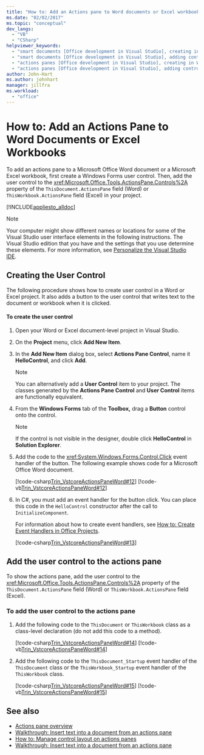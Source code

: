 ```yaml
---
title: "How to: Add an Actions pane to Word documents or Excel workbooks"
ms.date: "02/02/2017"
ms.topic: "conceptual"
dev_langs:
  - "VB"
  - "CSharp"
helpviewer_keywords:
  - "smart documents [Office development in Visual Studio], creating in Word"
  - "smart documents [Office development in Visual Studio], adding controls"
  - "actions panes [Office development in Visual Studio], creating in Word"
  - "actions panes [Office development in Visual Studio], adding controls"
author: John-Hart
ms.author: johnhart
manager: jillfra
ms.workload:
  - "office"
---
```

# How to: Add an Actions Pane to Word Documents or Excel Workbooks
  To add an actions pane to a Microsoft Office Word document or a Microsoft Excel workbook, first create a Windows Forms user control. Then, add the user control to the <xref:Microsoft.Office.Tools.ActionsPane.Controls%2A> property of the `ThisDocument.ActionsPane` field (Word) or `ThisWorkbook.ActionsPane` field (Excel) in your project.

 [!INCLUDE[appliesto_alldoc](../vsto/includes/appliesto-alldoc-md.md)]

> [!NOTE]
>  Your computer might show different names or locations for some of the Visual Studio user interface elements in the following instructions. The Visual Studio edition that you have and the settings that you use determine these elements. For more information, see [Personalize the Visual Studio IDE](../ide/personalizing-the-visual-studio-ide.md).

## Creating the User Control
 The following procedure shows how to create user control in a Word or Excel project. It also adds a button to the user control that writes text to the document or workbook when it is clicked.

#### To create the user control

1.  Open your Word or Excel document-level project in Visual Studio.

2.  On the **Project** menu, click **Add New Item**.

3.  In the **Add New Item** dialog box, select **Actions Pane Control**, name it **HelloControl**, and click **Add**.

    > [!NOTE]
    >  You can alternatively add a **User Control** item to your project. The classes generated by the **Actions Pane Control** and **User Control** items are functionally equivalent.

4.  From the **Windows Forms** tab of the **Toolbox,** drag a **Button** control onto the control.

    > [!NOTE]
    >  If the control is not visible in the designer, double click **HelloControl** in **Solution Explorer**.

5.  Add the code to the <xref:System.Windows.Forms.Control.Click> event handler of the button. The following example shows code for a Microsoft Office Word document.

     [!code-csharp[Trin_VstcoreActionsPaneWord#12](../vsto/codesnippet/CSharp/Trin_VstcoreActionsPaneWordCS/HelloControl.cs#12)]
     [!code-vb[Trin_VstcoreActionsPaneWord#12](../vsto/codesnippet/VisualBasic/Trin_VstcoreActionsPaneWordVB/HelloControl.vb#12)]

6.  In C#, you must add an event handler for the button click. You can place this code in the `HelloControl` constructor after the call to `InitializeComponent`.

     For information about how to create event handlers, see [How to: Create Event Handlers in Office Projects](../vsto/how-to-create-event-handlers-in-office-projects.md).

     [!code-csharp[Trin_VstcoreActionsPaneWord#13](../vsto/codesnippet/CSharp/Trin_VstcoreActionsPaneWordCS/HelloControl.cs#13)]

## Add the user control to the actions pane
 To show the actions pane, add the user control to the <xref:Microsoft.Office.Tools.ActionsPane.Controls%2A> property of the `ThisDocument.ActionsPane` field (Word) or `ThisWorkbook.ActionsPane` field (Excel).

### To add the user control to the actions pane

1.  Add the following code to the `ThisDocument` or `ThisWorkbook` class as a class-level declaration (do not add this code to a method).

     [!code-csharp[Trin_VstcoreActionsPaneWord#14](../vsto/codesnippet/CSharp/Trin_VstcoreActionsPaneWordCS/ThisDocument.cs#14)]
     [!code-vb[Trin_VstcoreActionsPaneWord#14](../vsto/codesnippet/VisualBasic/Trin_VstcoreActionsPaneWordVB/ThisDocument.vb#14)]

2.  Add the following code to the `ThisDocument_Startup` event handler of the `ThisDocument` class or the `ThisWorkbook_Startup` event handler of the `ThisWorkbook` class.

     [!code-csharp[Trin_VstcoreActionsPaneWord#15](../vsto/codesnippet/CSharp/Trin_VstcoreActionsPaneWordCS/ThisDocument.cs#15)]
     [!code-vb[Trin_VstcoreActionsPaneWord#15](../vsto/codesnippet/VisualBasic/Trin_VstcoreActionsPaneWordVB/ThisDocument.vb#15)]

## See also
- [Actions pane overview](../vsto/actions-pane-overview.md)
- [Walkthrough: Insert text into a document from an actions pane](../vsto/walkthrough-inserting-text-into-a-document-from-an-actions-pane.md)
- [How to: Manage control layout on actions panes](../vsto/how-to-manage-control-layout-on-actions-panes.md)
- [Walkthrough: Insert text into a document from an actions pane](../vsto/walkthrough-inserting-text-into-a-document-from-an-actions-pane.md)
